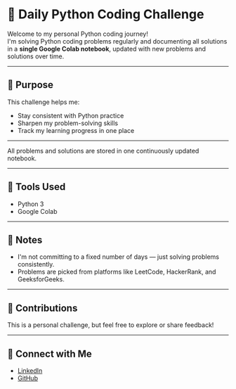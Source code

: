 # 🐍 Daily Python Coding Challenge

Welcome to my personal Python coding journey!  
I'm solving Python coding problems regularly and documenting all solutions in a **single Google Colab notebook**, updated with new problems and solutions over time.

---

## 🚀 Purpose
This challenge helps me:
- Stay consistent with Python practice
- Sharpen my problem-solving skills
- Track my learning progress in one place

---


All problems and solutions are stored in one continuously updated notebook.

---

## 🔧 Tools Used
- Python 3
- Google Colab

---

## 📌 Notes
- I'm not committing to a fixed number of days — just solving problems consistently.
- Problems are picked from platforms like LeetCode, HackerRank, and GeeksforGeeks.

---

## 🙌 Contributions
This is a personal challenge, but feel free to explore or share feedback!

---

## 🔗 Connect with Me
- [LinkedIn](https://www.linkedin.com/in/thanmai-kapa/)
- [GitHub](https://github.com/ThanmaiKapa)
